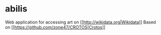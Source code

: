 # abilis
Web application for accessing art on [[http://wikidata.org|Wikidata]]
Based on [[https://github.com/zone47/CROTOS|Crotos]]
